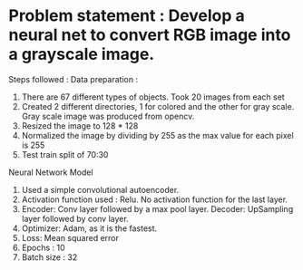 
# Problem statement : Develop a neural net to convert RGB image into a grayscale image.


Steps followed :
Data preparation : 
  1. There are 67 different types of objects. Took 20 images from each set
  2. Created 2 different directories, 1 for colored and the other for gray scale. Gray scale image was produced from opencv.
  3. Resized the image to 128 * 128
  4. Normalized the image by dividing by 255 as the max value for each pixel is 255
  5. Test train split of 70:30
  
Neural Network Model 
  1. Used a simple convolutional autoencoder.
  2. Activation function used : Relu. No activation function for the last layer.
  3. Encoder: Conv layer followed by a max pool layer. Decoder: UpSampling layer followed by conv layer.
  4. Optimizer: Adam, as it is the fastest.
  5. Loss: Mean squared error
  6. Epochs : 10
  7. Batch size : 32
